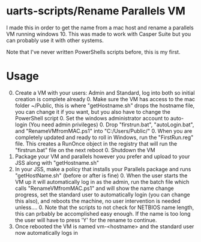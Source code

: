 # uarts-scripts/Rename Parallels VM

I made this in order to get the name from a mac host and rename a parallels VM running windows 10. This was made to work with Casper Suite but you can probably use it with other systems.

Note that I've never written PowerShells scripts before, this is my first.

# Usage

0. Create a VM with your users: Admin and Standard, log into both so initial creation is complete already
	0. Make sure the VM has access to the mac folder ~/Public, this is where "getHostname.sh" drops the hostname file, you can change it if you want, but you also have to change the PowerShell script
	0. Set the windows administrator account to auto-login (You need admin privileges)
	0. Drop "firstrun.bat", "autoLogin.bat", and "RenameVMfromMAC.ps1" into "C:/Users/Public/"
	0. When you are completely updated and ready to roll in Windows, run the "FirstRun.reg" file.  This creates a RunOnce object in the registry that will run the "firstrun.bat" file on the next reboot
	0. Shutdown the VM
0. Package your VM and parallels however you prefer and upload to your JSS along with "getHostname.sh"
0. In your JSS, make a policy that installs your Parallels package and runs "getHostName.sh" (before or after is fine)
	0. When the user starts the VM up it will automatically log in as the admin, run the batch file which calls "RenameVMfromMAC.ps1" and will show the name change progress, set the standard user to automatically login (you can change this also), and reboots the machine, no user intervention is needed unless.... 
		0. Note that the scripts to not check for NETBIOS name length, this can prbably be accomplished easy enough.  If the name is too long the user will have to press 'Y' for the rename to continue.
0. Once rebooted the VM is named vm-\<hostname\> and the standard user now automatically logs in
